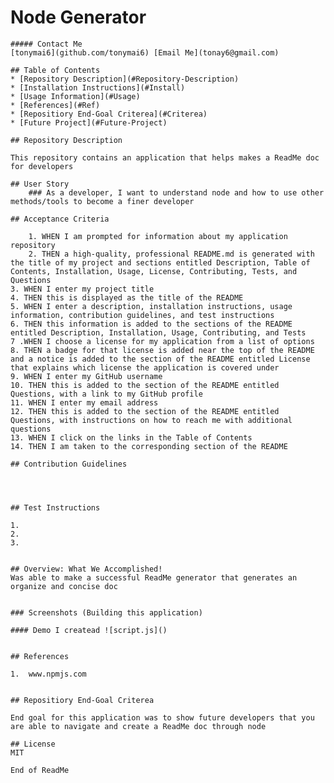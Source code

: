 # Node Generator
    ##### Contact Me 
    [tonymai6](github.com/tonymai6) [Email Me](tonay6@gmail.com)
    
    ## Table of Contents
    * [Repository Description](#Repository-Description)
    * [Installation Instructions](#Install)
    * [Usage Information](#Usage)
    * [References](#Ref)
    * [Repositiory End-Goal Criterea](#Criterea)
    * [Future Project](#Future-Project)
    
    ## Repository Description

    This repository contains an application that helps makes a ReadMe doc for developers
    
    ## User Story
        ### As a developer, I want to understand node and how to use other methods/tools to become a finer developer

    ## Acceptance Criteria

        1. WHEN I am prompted for information about my application repository
        2. THEN a high-quality, professional README.md is generated with the title of my project and sections entitled Description, Table of Contents, Installation, Usage, License, Contributing, Tests, and Questions
    3. WHEN I enter my project title
    4. THEN this is displayed as the title of the README
    5. WHEN I enter a description, installation instructions, usage information, contribution guidelines, and test instructions
    6. THEN this information is added to the sections of the README entitled Description, Installation, Usage, Contributing, and Tests
    7 .WHEN I choose a license for my application from a list of options
    8. THEN a badge for that license is added near the top of the README and a notice is added to the section of the README entitled License that explains which license the application is covered under
    9. WHEN I enter my GitHub username
    10. THEN this is added to the section of the README entitled Questions, with a link to my GitHub profile
    11. WHEN I enter my email address
    12. THEN this is added to the section of the README entitled Questions, with instructions on how to reach me with additional questions
    13. WHEN I click on the links in the Table of Contents
    14. THEN I am taken to the corresponding section of the README
    
    ## Contribution Guidelines

    
    
    
    ## Test Instructions

    1.  
    2.  
    3.  
    
    
    ## Overview: What We Accomplished!
    Was able to make a successful ReadMe generator that generates an organize and concise doc
    
    
    ### Screenshots (Building this application)

    #### Demo I createad ![script.js]()
    
    
    ## References

    1.  www.npmjs.com
    
    
    ## Repositiory End-Goal Criterea

    End goal for this application was to show future developers that you are able to navigate and create a ReadMe doc through node
    
    ## License
    MIT
    
    End of ReadMe
